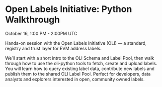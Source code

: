 # Open Labels Initiative: Python Walkthrough
October 16, 1:00 PM - 2:00PM UTC

Hands-on session with the Open Labels Initiative (OLI) — a standard, registry and trust layer for EVM address labels.

​We’ll start with a short intro to the OLI Schema and Label Pool, then walk through how to use the oli-python tools to fetch, create and upload labels. You will learn how to query existing label data, contribute new labels and publish them to the shared OLI Label Pool. Perfect for developers, data analysts and explorers interested in open, community owned labels.